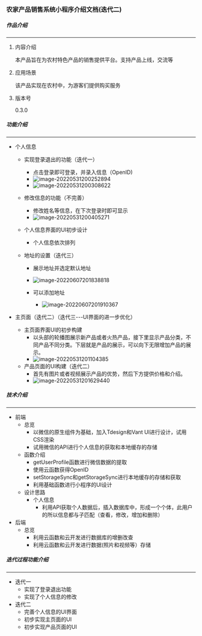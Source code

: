 ### 农家产品销售系统小程序介绍文档(迭代二)

##### 作品介绍

------



1. 内容介绍

   本产品旨在为农村特色产品的销售提供平台。支持产品上线，交流等

2. 应用场景

   该产品实现在农村中，为游客们提供购买服务

3. 版本号

   0.3.0

##### 功能介绍

------

- 个人信息
  - 实现登录退出的功能（迭代一）
    - 点击登录即可登录，并录入信息（OpenID)
    - ![image-20220531200252894](images/image-20220531200252894.png)
    - ![image-20220531200308622](images/image-20220531200308622.png)
    
  - 修改信息的功能（不完善）
    - 修改姓名等信息，在下次登录时即可显示
    - ![image-20220531200405271](../../../../../AppData/Roaming/Typora/typora-user-images/image-20220531200405271.png)
    
  - 个人信息界面的UI初步设计
    - 个人信息依次排列
    
  - 地址的设置（迭代三）
  
    - 展示地址并选定默认地址
  
    - ![image-20220607201838818](images/image-20220607201838818.png)
  
    - 可以添加地址
  
      - ![image-20220607201910367](images/image-20220607201910367.png)
  
      
  
- 主页面（迭代二）（迭代三---UI界面的进一步优化）
  - 主页面界面UI的初步构建
    - 以头部的轮播图展示新产品或者火热产品，接下里显示产品分类，不同产品不同分类。下层就是产品的展示，可以向下无限增加产品的展示。
    - ![image-20220531201104385](images/image-20220531201104385.png)
  - 产品页面的UI构建（迭代二）
    - 首先有图片或者视频展示产品的优势，然后下方提供价格和介绍。
    - ![image-20220531201629440](images/image-20220531201629440.png)



##### 技术介绍

------

- 前端
  - 总览
    - 以微信的原生组件为基础，加入Tdesign和Vant UI进行设计，试用CSS渲染
    - 试用微信的API进行个人信息的获取和本地缓存的存储
  - 函数介绍
    - getUserProfile函数进行微信数据的提取
    - 使用云函数获得OpenID
    - setStorageSync和getStorageSync进行本地缓存的存储和获取
    - 利用基础函数进行小程序的UI设计
  - 设计思路
    - 个人信息
      - 利用API获取个人数据后，插入数据库中，形成一个个体，此用户的所以信息都与子匹配（查看，修改，增加和删除）
- 后端
  - 总览
    - 利用云函数和云开发进行数据库的增删改查
    - 利用云函数和云开发进行数据(照片和视频等）存储



##### 迭代过程功能介绍

------

- 迭代一
  - 实现了登录退出功能
  - 实现了个人信息的修改
- 迭代二
  - 完善个人信息的UI界面
  - 初步实现主页面的UI
  - 初步实现产品页面的UI